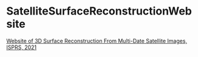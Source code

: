 # SatelliteSurfaceReconstructionWebsite
[Website of 3D Surface Reconstruction From Multi-Date Satellite Images, ISPRS, 2021](https://sbcv.github.io/SatelliteSurfaceReconstructionWebsite/)
